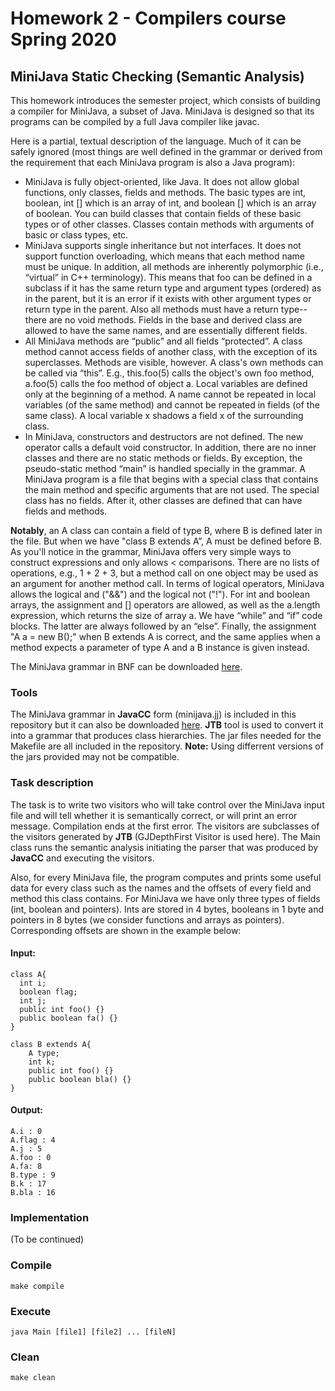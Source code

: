 # Homework 2 - Compilers course Spring 2020
## MiniJava Static Checking (Semantic Analysis)

This homework introduces the semester project, which consists of building a compiler for MiniJava, a subset of Java. MiniJava is designed so that its programs can be compiled by a full Java compiler like javac.

Here is a partial, textual description of the language. Much of it can be safely ignored (most things are well defined in the grammar or derived from the requirement that each MiniJava program is also a Java program):

* MiniJava is fully object-oriented, like Java. It does not allow global functions, only classes, fields and methods. The basic types are int, boolean, int [] which is an array of int, and boolean [] which is an array of boolean. You can build classes that contain fields of these basic types or of other classes. Classes contain methods with arguments of basic or class types, etc.
* MiniJava supports single inheritance but not interfaces. It does not support function overloading, which means that each method name must be unique. In addition, all methods are inherently polymorphic (i.e., “virtual” in C++ terminology). This means that foo can be defined in a subclass if it has the same return type and argument types (ordered) as in the parent, but it is an error if it exists with other argument types or return type in the parent. Also all methods must have a return type--there are no void methods. Fields in the base and derived class are allowed to have the same names, and are essentially different fields.
* All MiniJava methods are “public” and all fields “protected”. A class method cannot access fields of another class, with the exception of its superclasses. Methods are visible, however. A class's own methods can be called via “this”. E.g., this.foo(5) calls the object's own foo method, a.foo(5) calls the foo method of object a. Local variables are defined only at the beginning of a method. A name cannot be repeated in local variables (of the same method) and cannot be repeated in fields (of the same class). A local variable x shadows a field x of the surrounding class.
* In MiniJava, constructors and destructors are not defined. The new operator calls a default void constructor. In addition, there are no inner classes and there are no static methods or fields. By exception, the pseudo-static method “main” is handled specially in the grammar. A MiniJava program is a file that begins with a special class that contains the main method and specific arguments that are not used. The special class has no fields. After it, other classes are defined that can have fields and methods.

__Notably__, an A class can contain a field of type B, where B is defined later in the file. But when we have "class B extends A”, A must be defined before B. As you'll notice in the grammar, MiniJava offers very simple ways to construct expressions and only allows < comparisons. There are no lists of operations, e.g., 1 + 2 + 3, but a method call on one object may be used as an argument for another method call. In terms of logical operators, MiniJava allows the logical and ("&&") and the logical not ("!"). For int and boolean arrays, the assignment and [] operators are allowed, as well as the a.length expression, which returns the size of array a. We have “while” and “if” code blocks. The latter are always followed by an “else”. Finally, the assignment "A a = new B();" when B extends A is correct, and the same applies when a method expects a parameter of type A and a B instance is given instead.

The MiniJava grammar in BNF can be downloaded [here](http://cgi.di.uoa.gr/~thp06/project_files/minijava-new-2020/minijava.html).
### Tools
The MiniJava grammar in __JavaCC__ form (minijava.jj) is included in this repository but it can also be downloaded [here](http://cgi.di.uoa.gr/~thp06/project_files/minijava-new-2020/minijava.jj). __JTB__ tool is used to convert it into a grammar that produces class hierarchies. The jar files needed for the Makefile are all included in the repository. __Note:__ Using differrent versions of the jars provided may not be compatible.

### Task description
The task is to write two visitors who will take control over the MiniJava input file and will tell whether it is semantically correct, or will print an error message. Compilation ends at the first error. The visitors are subclasses of the visitors generated by __JTB__ (GJDepthFirst Visitor is used here). The Main class runs the semantic analysis initiating the parser that was produced by __JavaCC__ and executing the visitors.

Also, for every MiniJava file, the program computes and prints some useful data for every class such as the names and the offsets of every field and method this class contains. For MiniJava we have only three types of fields (int, boolean and pointers). Ints are stored in 4 bytes, booleans in 1 byte and pointers in 8 bytes (we consider functions and arrays as pointers). Corresponding offsets are shown in the example below:

#### Input:

    class A{
      int i;
      boolean flag;
      int j;
      public int foo() {}
      public boolean fa() {}
    }

    class B extends A{
        A type;
        int k;
        public int foo() {}
        public boolean bla() {}
    }

#### Output:

    A.i : 0
    A.flag : 4
    A.j : 5
    A.foo : 0
    A.fa: 8
    B.type : 9
    B.k : 17
    B.bla : 16
    
### Implementation
(To be continued)

### Compile
```
make compile
```
### Execute
```
java Main [file1] [file2] ... [fileN]
```

### Clean
```
make clean
```
